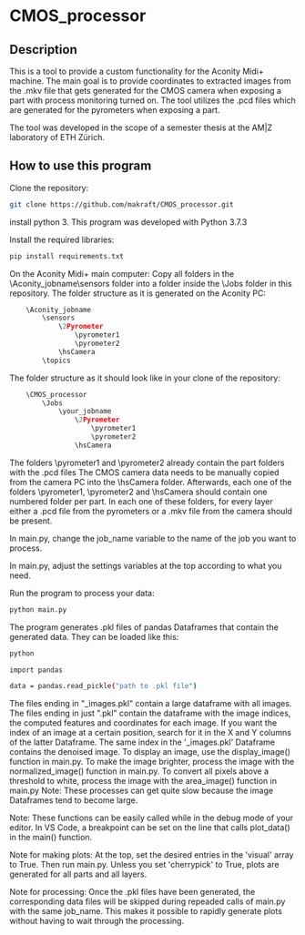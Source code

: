 # CMOS_processor

## Description
This is a tool to provide a custom functionality for the Aconity Midi+ machine.
The main goal is to provide coordinates to extracted images from the .mkv file that gets generated for the CMOS camera when exposing a part with process monitoring turned on.
The tool utilizes the .pcd files which are generated for the pyrometers when exposing a part.

The tool was developed in the scope of a semester thesis at the AM|Z laboratory of ETH Zürich.

## How to use this program
Clone the repository:
```sh
git clone https://github.com/makraft/CMOS_processor.git
```

install python 3. This program was developed with Python 3.7.3

Install the required libraries:
```sh
pip install requirements.txt
```

On the Aconity Midi+ main computer:
Copy all folders in the \Aconity_jobname\sensors folder into a folder inside the \Jobs folder in this repository.
The folder structure as it is generated on the Aconity PC:
```py
    \Aconity_jobname
        \sensors
            \2Pyrometer
                \pyrometer1
                \pyrometer2
            \hsCamera
        \topics
```

The folder structure as it should look like in your clone of the repository:
```py
    \CMOS_processor
        \Jobs
            \your_jobname
                \2Pyrometer
                    \pyrometer1
                    \pyrometer2
                \hsCamera
```

The folders \pyrometer1 and \pyrometer2 already contain the part folders with the .pcd files
The CMOS camera data needs to be manually copied from the camera PC into the \hsCamera folder.
Afterwards, each one of the folders \pyrometer1, \pyrometer2 and \hsCamera should contain one numbered folder per part.
In each one of these folders, for every layer either a .pcd file from the pyrometers or a .mkv file from the camera should be present.

In main.py, change the job_name variable to the name of the job you want to process.

In main.py, adjust the settings variables at the top according to what you need.

Run the program to process your data:
```sh
python main.py
```

The program generates .pkl files of pandas Dataframes that contain the generated data.
They can be loaded like this:
```sh
python
```

```sh
import pandas
```

```sh
data = pandas.read_pickle("path to .pkl file")
```

The files ending in "_images.pkl" contain a large dataframe with all images.
The files ending in just ".pkl" contain the dataframe with the image indices, the computed features and coordinates for each image.
If you want the index of an image at a certain position, search for it in the X and Y columns of the latter Dataframe.
The same index in the '_images.pkl' Dataframe contains the denoised image.
To display an image, use the display_image() function in main.py.
To make the image brighter, process the image with the normalized_image() function in main.py.
To convert all pixels above a threshold to white, process the image with the area_image() function in main.py
Note: These processes can get quite slow because the image Dataframes tend to become large.

Note: These functions can be easily called while in the debug mode of your editor.
In VS Code, a breakpoint can be set on the line that calls plot_data() in the main() function.

Note for making plots:
At the top, set the desired entries in the 'visual' array to True. Then run main.py.
Unless you set 'cherrypick' to True, plots are generated for all parts and all layers.

Note for processing:
Once the .pkl files have been generated, the corresponding data files will be skipped during repeaded calls of main.py with the same job_name.
This makes it possible to rapidly generate plots without having to wait through the processing.